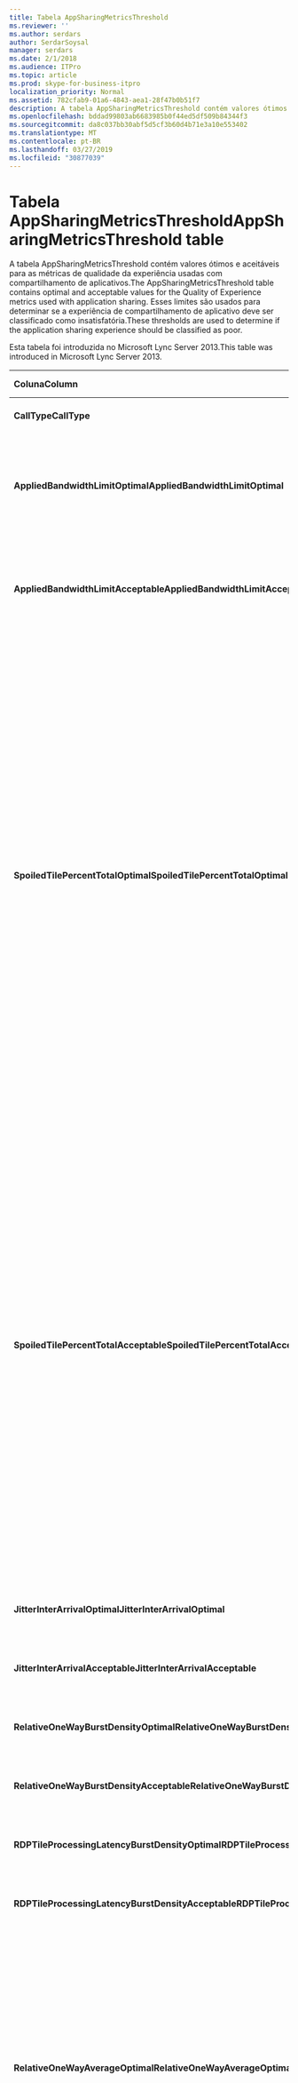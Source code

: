 ```yaml
---
title: Tabela AppSharingMetricsThreshold
ms.reviewer: ''
ms.author: serdars
author: SerdarSoysal
manager: serdars
ms.date: 2/1/2018
ms.audience: ITPro
ms.topic: article
ms.prod: skype-for-business-itpro
localization_priority: Normal
ms.assetid: 782cfab9-01a6-4843-aea1-28f47b0b51f7
description: A tabela AppSharingMetricsThreshold contém valores ótimos e aceitáveis para as métricas de qualidade da experiência usadas com compartilhamento de aplicativos. Esses limites são usados para determinar se a experiência de compartilhamento de aplicativo deve ser classificado como insatisfatória.
ms.openlocfilehash: bddad99803ab6683985b0f44ed5df509b84344f3
ms.sourcegitcommit: da8c037bb30abf5d5cf3b60d4b71e3a10e553402
ms.translationtype: MT
ms.contentlocale: pt-BR
ms.lasthandoff: 03/27/2019
ms.locfileid: "30877039"
---
```

# <a name="appsharingmetricsthreshold-table"></a><span data-ttu-id="fb6ff-104">Tabela AppSharingMetricsThreshold</span><span class="sxs-lookup"><span data-stu-id="fb6ff-104">AppSharingMetricsThreshold table</span></span>
 
<span data-ttu-id="fb6ff-105">A tabela AppSharingMetricsThreshold contém valores ótimos e aceitáveis para as métricas de qualidade da experiência usadas com compartilhamento de aplicativos.</span><span class="sxs-lookup"><span data-stu-id="fb6ff-105">The AppSharingMetricsThreshold table contains optimal and acceptable values for the Quality of Experience metrics used with application sharing.</span></span> <span data-ttu-id="fb6ff-106">Esses limites são usados para determinar se a experiência de compartilhamento de aplicativo deve ser classificado como insatisfatória.</span><span class="sxs-lookup"><span data-stu-id="fb6ff-106">These thresholds are used to determine if the application sharing experience should be classified as poor.</span></span>
  
<span data-ttu-id="fb6ff-107">Esta tabela foi introduzida no Microsoft Lync Server 2013.</span><span class="sxs-lookup"><span data-stu-id="fb6ff-107">This table was introduced in Microsoft Lync Server 2013.</span></span>
  
|<span data-ttu-id="fb6ff-108">**Coluna**</span><span class="sxs-lookup"><span data-stu-id="fb6ff-108">**Column**</span></span>|<span data-ttu-id="fb6ff-109">**Tipo de dados**</span><span class="sxs-lookup"><span data-stu-id="fb6ff-109">**Data Type**</span></span>|<span data-ttu-id="fb6ff-110">**Chave/índice**</span><span class="sxs-lookup"><span data-stu-id="fb6ff-110">**Key/Index**</span></span>|<span data-ttu-id="fb6ff-111">**Detalhes**</span><span class="sxs-lookup"><span data-stu-id="fb6ff-111">**Details**</span></span>|
|:-----|:-----|:-----|:-----|
|<span data-ttu-id="fb6ff-112">**CallType**</span><span class="sxs-lookup"><span data-stu-id="fb6ff-112">**CallType**</span></span> <br/> |<span data-ttu-id="fb6ff-113">int</span><span class="sxs-lookup"><span data-stu-id="fb6ff-113">int</span></span>  <br/> |<span data-ttu-id="fb6ff-114">Primária</span><span class="sxs-lookup"><span data-stu-id="fb6ff-114">Primary</span></span>  <br/> |<span data-ttu-id="fb6ff-115">Tipo de chamada feita.</span><span class="sxs-lookup"><span data-stu-id="fb6ff-115">Type of call that was placed.</span></span>  <br/> |
|<span data-ttu-id="fb6ff-116">**AppliedBandwidthLimitOptimal**</span><span class="sxs-lookup"><span data-stu-id="fb6ff-116">**AppliedBandwidthLimitOptimal**</span></span> <br/> |<span data-ttu-id="fb6ff-117">int</span><span class="sxs-lookup"><span data-stu-id="fb6ff-117">int</span></span>  <br/> ||<span data-ttu-id="fb6ff-118">Limitação de largura de banda otimizado para compartilhamento de aplicativos.</span><span class="sxs-lookup"><span data-stu-id="fb6ff-118">Optimal bandwidth limitation for application sharing.</span></span> <span data-ttu-id="fb6ff-119">O valor padrão é 1.000.000.</span><span class="sxs-lookup"><span data-stu-id="fb6ff-119">The default value is 1000000.</span></span>  <br/> |
|<span data-ttu-id="fb6ff-120">**AppliedBandwidthLimitAcceptable**</span><span class="sxs-lookup"><span data-stu-id="fb6ff-120">**AppliedBandwidthLimitAcceptable**</span></span> <br/> |<span data-ttu-id="fb6ff-121">int</span><span class="sxs-lookup"><span data-stu-id="fb6ff-121">int</span></span>  <br/> ||<span data-ttu-id="fb6ff-122">Limitação de largura de banda aceitável para compartilhamento de aplicativos.</span><span class="sxs-lookup"><span data-stu-id="fb6ff-122">Acceptable bandwidth limitation for application sharing.</span></span> <span data-ttu-id="fb6ff-123">O valor padrão é 500000.</span><span class="sxs-lookup"><span data-stu-id="fb6ff-123">The default value is 500000.</span></span>  <br/> |
|<span data-ttu-id="fb6ff-124">**SpoiledTilePercentTotalOptimal**</span><span class="sxs-lookup"><span data-stu-id="fb6ff-124">**SpoiledTilePercentTotalOptimal**</span></span> <br/> |<span data-ttu-id="fb6ff-125">decimal(5,2)</span><span class="sxs-lookup"><span data-stu-id="fb6ff-125">decimal(5,2)</span></span>  <br/> ||<span data-ttu-id="fb6ff-126">Taxa de porcentagem ideal para blocos "estragados" para a classificação de uma qualidade de compartilhamento de aplicativos.</span><span class="sxs-lookup"><span data-stu-id="fb6ff-126">Optimal percentage rate for "spoiled" tiles for classifying an Application Sharing quality.</span></span> <span data-ttu-id="fb6ff-127">Esse valor é a porcentagem do conteúdo do que o participante do compartilhamento que não chegou ao visualizador.</span><span class="sxs-lookup"><span data-stu-id="fb6ff-127">This value is the percentage of the content from the sharer that did not reach the viewer.</span></span> <span data-ttu-id="fb6ff-128">Conteúdo pode ser descartado (ou estragado) quando o participante do compartilhamento descarta blocos da origem de gráficos ou o ASMCU organiza descarta organiza do compartilhador respectivamente.</span><span class="sxs-lookup"><span data-stu-id="fb6ff-128">Content may be discarded (or spoiled) when the sharer discards tiles from the graphics source or the ASMCU tiles discards tiles from Sharer respectively.</span></span> <span data-ttu-id="fb6ff-129">O valor padrão é % 11.</span><span class="sxs-lookup"><span data-stu-id="fb6ff-129">The default value is 11 percent.</span></span>  <br/> |
|<span data-ttu-id="fb6ff-130">**SpoiledTilePercentTotalAcceptable**</span><span class="sxs-lookup"><span data-stu-id="fb6ff-130">**SpoiledTilePercentTotalAcceptable**</span></span> <br/> |<span data-ttu-id="fb6ff-131">decimal(5,2)</span><span class="sxs-lookup"><span data-stu-id="fb6ff-131">decimal(5,2)</span></span>  <br/> ||<span data-ttu-id="fb6ff-132">Taxa de porcentagem aceitável para blocos "estragados" para a classificação de uma qualidade de compartilhamento de aplicativos.</span><span class="sxs-lookup"><span data-stu-id="fb6ff-132">Acceptable percentage rate for "spoiled" tiles for classifying an Application Sharing quality.</span></span> <span data-ttu-id="fb6ff-133">Esse valor é a porcentagem do conteúdo do que o participante do compartilhamento que não chegou ao visualizador.</span><span class="sxs-lookup"><span data-stu-id="fb6ff-133">This value is the percentage of the content from the sharer that did not reach the viewer.</span></span> <span data-ttu-id="fb6ff-134">Conteúdo pode ser descartado (ou estragado) quando o participante do compartilhamento descarta blocos da origem de gráficos ou o ASMCU organiza descarta organiza do compartilhador respectivamente.</span><span class="sxs-lookup"><span data-stu-id="fb6ff-134">Content may be discarded (or spoiled) when the sharer discards tiles from the graphics source or the ASMCU tiles discards tiles from Sharer respectively.</span></span> <span data-ttu-id="fb6ff-135">O valor padrão é 36%.</span><span class="sxs-lookup"><span data-stu-id="fb6ff-135">The default value is 36 percent.</span></span>  <br/> |
|<span data-ttu-id="fb6ff-136">**JitterInterArrivalOptimal**</span><span class="sxs-lookup"><span data-stu-id="fb6ff-136">**JitterInterArrivalOptimal**</span></span> <br/> |<span data-ttu-id="fb6ff-137">int</span><span class="sxs-lookup"><span data-stu-id="fb6ff-137">int</span></span>  <br/> ||<span data-ttu-id="fb6ff-138">Esta coluna não é usada no Microsoft Lync Server 2013.</span><span class="sxs-lookup"><span data-stu-id="fb6ff-138">This column is not used in Microsoft Lync Server 2013.</span></span>  <br/> |
|<span data-ttu-id="fb6ff-139">**JitterInterArrivalAcceptable**</span><span class="sxs-lookup"><span data-stu-id="fb6ff-139">**JitterInterArrivalAcceptable**</span></span> <br/> |<span data-ttu-id="fb6ff-140">int</span><span class="sxs-lookup"><span data-stu-id="fb6ff-140">int</span></span>  <br/> ||<span data-ttu-id="fb6ff-141">Esta coluna não é usada no Microsoft Lync Server 2013.</span><span class="sxs-lookup"><span data-stu-id="fb6ff-141">This column is not used in Microsoft Lync Server 2013.</span></span>  <br/> |
|<span data-ttu-id="fb6ff-142">**RelativeOneWayBurstDensityOptimal**</span><span class="sxs-lookup"><span data-stu-id="fb6ff-142">**RelativeOneWayBurstDensityOptimal**</span></span> <br/> |<span data-ttu-id="fb6ff-143">float</span><span class="sxs-lookup"><span data-stu-id="fb6ff-143">float</span></span>  <br/> ||<span data-ttu-id="fb6ff-144">Esta coluna não é usada no Microsoft Lync Server 2013.</span><span class="sxs-lookup"><span data-stu-id="fb6ff-144">This column is not used in Microsoft Lync Server 2013.</span></span>  <br/> |
|<span data-ttu-id="fb6ff-145">**RelativeOneWayBurstDensityAcceptable**</span><span class="sxs-lookup"><span data-stu-id="fb6ff-145">**RelativeOneWayBurstDensityAcceptable**</span></span> <br/> |<span data-ttu-id="fb6ff-146">float</span><span class="sxs-lookup"><span data-stu-id="fb6ff-146">float</span></span>  <br/> ||<span data-ttu-id="fb6ff-147">Esta coluna não é usada no Microsoft Lync Server 2013.</span><span class="sxs-lookup"><span data-stu-id="fb6ff-147">This column is not used in Microsoft Lync Server 2013.</span></span>  <br/> |
|<span data-ttu-id="fb6ff-148">**RDPTileProcessingLatencyBurstDensityOptimal**</span><span class="sxs-lookup"><span data-stu-id="fb6ff-148">**RDPTileProcessingLatencyBurstDensityOptimal**</span></span> <br/> |<span data-ttu-id="fb6ff-149">float</span><span class="sxs-lookup"><span data-stu-id="fb6ff-149">float</span></span>  <br/> ||<span data-ttu-id="fb6ff-150">Esta coluna não é usada no Microsoft Lync Server 2013.</span><span class="sxs-lookup"><span data-stu-id="fb6ff-150">This column is not used in Microsoft Lync Server 2013.</span></span>  <br/> |
|<span data-ttu-id="fb6ff-151">**RDPTileProcessingLatencyBurstDensityAcceptable**</span><span class="sxs-lookup"><span data-stu-id="fb6ff-151">**RDPTileProcessingLatencyBurstDensityAcceptable**</span></span> <br/> |<span data-ttu-id="fb6ff-152">float</span><span class="sxs-lookup"><span data-stu-id="fb6ff-152">float</span></span>  <br/> ||<span data-ttu-id="fb6ff-153">Esta coluna não é usada no Microsoft Lync Server 2013.</span><span class="sxs-lookup"><span data-stu-id="fb6ff-153">This column is not used in Microsoft Lync Server 2013.</span></span>  <br/> |
|<span data-ttu-id="fb6ff-154">**RelativeOneWayAverageOptimal**</span><span class="sxs-lookup"><span data-stu-id="fb6ff-154">**RelativeOneWayAverageOptimal**</span></span> <br/> |<span data-ttu-id="fb6ff-155">float</span><span class="sxs-lookup"><span data-stu-id="fb6ff-155">float</span></span>  <br/> ||<span data-ttu-id="fb6ff-156">Valor ideal para o atraso unidirecional relativo entre os pontos de extremidade de duas mídias envolvidos no compartilhamento de aplicativos.</span><span class="sxs-lookup"><span data-stu-id="fb6ff-156">Optimal value for the relative one-way delay between the two media endpoints involved in the application sharing.</span></span> <span data-ttu-id="fb6ff-157">Esta é uma medida de latência de salto único.</span><span class="sxs-lookup"><span data-stu-id="fb6ff-157">This is a single-hop latency measure.</span></span> <span data-ttu-id="fb6ff-158">O valor padrão é 1,0 segundos.</span><span class="sxs-lookup"><span data-stu-id="fb6ff-158">The default value is 1.0 seconds.</span></span>  <br/> <span data-ttu-id="fb6ff-159">A coluna foi introduzida no Microsoft Lync Server 2013.</span><span class="sxs-lookup"><span data-stu-id="fb6ff-159">The column was introduced in Microsoft Lync Server 2013.</span></span>  <br/> |
|<span data-ttu-id="fb6ff-160">**RelativeOneWayAverageAcceptable**</span><span class="sxs-lookup"><span data-stu-id="fb6ff-160">**RelativeOneWayAverageAcceptable**</span></span> <br/> |<span data-ttu-id="fb6ff-161">float</span><span class="sxs-lookup"><span data-stu-id="fb6ff-161">float</span></span>  <br/> ||<span data-ttu-id="fb6ff-162">Valor ideal para o atraso unidirecional relativo entre os pontos de extremidade de duas mídias envolvidos no compartilhamento de aplicativos.</span><span class="sxs-lookup"><span data-stu-id="fb6ff-162">Optimal value for the relative one-way delay between the two media endpoints involved in the application sharing.</span></span> <span data-ttu-id="fb6ff-163">Esta é uma medida de latência de salto único.</span><span class="sxs-lookup"><span data-stu-id="fb6ff-163">This is a single-hop latency measure.</span></span> <span data-ttu-id="fb6ff-164">O valor padrão é 1,75 segundos.</span><span class="sxs-lookup"><span data-stu-id="fb6ff-164">The default value is 1.75 seconds.</span></span>  <br/> <span data-ttu-id="fb6ff-165">A coluna foi introduzida no Microsoft Lync Server 2013.</span><span class="sxs-lookup"><span data-stu-id="fb6ff-165">The column was introduced in Microsoft Lync Server 2013.</span></span>  <br/> |
|<span data-ttu-id="fb6ff-166">**RDPTileProcessingLatencyAverageOptimal**</span><span class="sxs-lookup"><span data-stu-id="fb6ff-166">**RDPTileProcessingLatencyAverageOptimal**</span></span> <br/> |<span data-ttu-id="fb6ff-167">float</span><span class="sxs-lookup"><span data-stu-id="fb6ff-167">float</span></span>  <br/> ||<span data-ttu-id="fb6ff-168">Valor ideal da média peça RDP processamento latência no servidor de conferência como em toda a duração da sessão de visualização.</span><span class="sxs-lookup"><span data-stu-id="fb6ff-168">Optimal value of the average RDP tile processing latency in the AS Conferencing Server over the duration of the viewing session.</span></span> <span data-ttu-id="fb6ff-169">Latência é a diferença de horário entre quando o quadro Iniciar é codificado no servidor (participante do compartilhamento ou MCU dependendo do cenário) e o mesmo quadro iniciar está decodificado no Visualizador do.</span><span class="sxs-lookup"><span data-stu-id="fb6ff-169">Latency is the time difference between when the Start Frame is encoded on the server (sharer or MCU depending on the scenario) and the same Start Frame is decoded on the viewer.</span></span>  <br/> <span data-ttu-id="fb6ff-170">Uma média alta reflete um atraso maior na experiência de visualização.</span><span class="sxs-lookup"><span data-stu-id="fb6ff-170">A high average reflects a longer delay in the viewing experience.</span></span> <span data-ttu-id="fb6ff-171">Um servidor de conferência sobrecarregado pode enfrentar atrasos médios maiores.</span><span class="sxs-lookup"><span data-stu-id="fb6ff-171">An overloaded conferencing server may experience higher average delays.</span></span> <span data-ttu-id="fb6ff-172">O valor padrão é 200 ms.</span><span class="sxs-lookup"><span data-stu-id="fb6ff-172">The default value is 200ms.</span></span>  <br/> <span data-ttu-id="fb6ff-173">A coluna foi introduzida no Microsoft Lync Server 2013.</span><span class="sxs-lookup"><span data-stu-id="fb6ff-173">The column was introduced in Microsoft Lync Server 2013.</span></span>  <br/> |
|<span data-ttu-id="fb6ff-174">**RDPTileProcessingLatencyAverageAcceptable**</span><span class="sxs-lookup"><span data-stu-id="fb6ff-174">**RDPTileProcessingLatencyAverageAcceptable**</span></span> <br/> |<span data-ttu-id="fb6ff-175">float</span><span class="sxs-lookup"><span data-stu-id="fb6ff-175">float</span></span>  <br/> ||<span data-ttu-id="fb6ff-176">Valor aceitável da média peça RDP processamento latência no servidor de conferência como em toda a duração da sessão de visualização.</span><span class="sxs-lookup"><span data-stu-id="fb6ff-176">Acceptable value of the average RDP tile processing latency in the AS Conferencing Server over the duration of the viewing session.</span></span> <span data-ttu-id="fb6ff-177">Latência é a diferença de horário entre quando o quadro Iniciar é codificado no servidor (participante do compartilhamento ou MCU dependendo do cenário) e o mesmo quadro iniciar está decodificado no Visualizador do.</span><span class="sxs-lookup"><span data-stu-id="fb6ff-177">Latency is the time difference between when the Start Frame is encoded on the server (sharer or MCU depending on the scenario) and the same Start Frame is decoded on the viewer.</span></span>  <br/> <span data-ttu-id="fb6ff-178">Uma média alta reflete um atraso maior na experiência de visualização.</span><span class="sxs-lookup"><span data-stu-id="fb6ff-178">A high average reflects a longer delay in the viewing experience.</span></span> <span data-ttu-id="fb6ff-179">Um servidor de conferência sobrecarregado pode enfrentar atrasos médios maiores.</span><span class="sxs-lookup"><span data-stu-id="fb6ff-179">An overloaded conferencing server may experience higher average delays.</span></span> <span data-ttu-id="fb6ff-180">O valor padrão é 200 ms.</span><span class="sxs-lookup"><span data-stu-id="fb6ff-180">The default value is 200ms.</span></span>  <br/> <span data-ttu-id="fb6ff-181">A coluna foi introduzida no Microsoft Lync Server 2013.</span><span class="sxs-lookup"><span data-stu-id="fb6ff-181">The column was introduced in Microsoft Lync Server 2013.</span></span>  <br/> |
   

